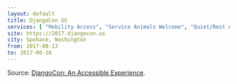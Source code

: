 ```yaml
---
layout: default
title: DjangoCon US
services: [ "Mobility Access", "Service Animals Welcome", "Quiet/Rest Area", "Recovery Meeting" ]
site: https://2017.djangocon.us
city: Spokane, Washington
from: 2017-08-13
to: 2017-08-18
---
```


Source: [DjangoCon: An Accessible Experience](https://2017.djangocon.us/venue/).
